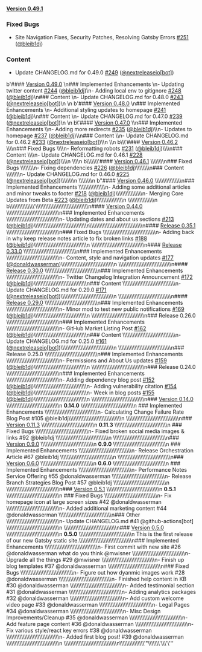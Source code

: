 #### [Version 0.49.1](https://nextreleaseio/next-release/releases/tag/0.49.1) 
### Fixed Bugs 
- Site Navigation Fixes, Security Patches, Resolving Gatsby Errors [#251](https://nextreleaseio/next-release/issues/#251) ([@bleib1dj](https://github.com/@bleib1dj))
### Content 
- Update CHANGELOG.md for 0.49.0 [#249](https://nextreleaseio/next-release/issues/#249) ([@nextreleaseio[bot]](https://github.com/@nextreleaseio[bot]))
 
 b'#### [Version 0.49.0](https://nextreleaseio/next-release/releases/tag/0.49.0) \n### Implemented Enhancements \n- Updating twitter content [#244](https://nextreleaseio/next-release/issues/#244) ([@bleib1dj](https://github.com/@bleib1dj))\n- Adding local env to gitignore [#248](https://nextreleaseio/next-release/issues/#248) ([@bleib1dj](https://github.com/@bleib1dj))\n### Content \n- Update CHANGELOG.md for 0.48.0 [#243](https://nextreleaseio/next-release/issues/#243) ([@nextreleaseio[bot]](https://github.com/@nextreleaseio[bot]))\n \n b\'#### [Version 0.48.0](https://nextreleaseio/next-release/releases/tag/0.48.0) \\n### Implemented Enhancements \\n- Additional styling updates to homepage [#241](https://nextreleaseio/next-release/issues/#241) ([@bleib1dj](https://github.com/@bleib1dj))\\n### Content \\n- Update CHANGELOG.md for 0.47.0 [#239](https://nextreleaseio/next-release/issues/#239) ([@nextreleaseio[bot]](https://github.com/@nextreleaseio[bot]))\\n \\n b\\\'#### [Version 0.47.0](https://nextreleaseio/next-release/releases/tag/0.47.0) \\\\n### Implemented Enhancements \\\\n- Adding more redirects [#235](https://nextreleaseio/next-release/issues/#235) ([@bleib1dj](https://github.com/@bleib1dj))\\\\n- Updates to homepage [#237](https://nextreleaseio/next-release/issues/#237) ([@bleib1dj](https://github.com/@bleib1dj))\\\\n### Content \\\\n- Update CHANGELOG.md for 0.46.2 [#233](https://nextreleaseio/next-release/issues/#233) ([@nextreleaseio[bot]](https://github.com/@nextreleaseio[bot]))\\\\n \\\\n b\\\\\\\'#### [Version 0.46.2](https://nextreleaseio/next-release/releases/tag/0.46.2) \\\\\\\\n### Fixed Bugs \\\\\\\\n- Reformatting robots [#231](https://nextreleaseio/next-release/issues/#231) ([@bleib1dj](https://github.com/@bleib1dj))\\\\\\\\n### Content \\\\\\\\n- Update CHANGELOG.md for 0.46.1 [#228](https://nextreleaseio/next-release/issues/#228) ([@nextreleaseio[bot]](https://github.com/@nextreleaseio[bot]))\\\\\\\\n \\\\\\\\n b\\\\\\\\\\\\\\\'#### [Version 0.46.1](https://nextreleaseio/next-release/releases/tag/0.46.1) \\\\\\\\\\\\\\\\n### Fixed Bugs \\\\\\\\\\\\\\\\n- Fixing dependencies [#226](https://nextreleaseio/next-release/issues/#226) ([@bleib1dj](https://github.com/@bleib1dj))\\\\\\\\\\\\\\\\n### Content \\\\\\\\\\\\\\\\n- Update CHANGELOG.md for 0.46.0 [#225](https://nextreleaseio/next-release/issues/#225) ([@nextreleaseio[bot]](https://github.com/@nextreleaseio[bot]))\\\\\\\\\\\\\\\\n \\\\\\\\\\\\\\\\n b"#### [Version 0.46.0](https://nextreleaseio/next-release/releases/tag/0.46.0) \\\\\\\\\\\\\\\\\\\\\\\\\\\\\\\\n### Implemented Enhancements \\\\\\\\\\\\\\\\\\\\\\\\\\\\\\\\n- Adding some additional articles and minor tweaks to footer [#218](https://nextreleaseio/next-release/issues/#218) ([@bleib1dj](https://github.com/@bleib1dj))\\\\\\\\\\\\\\\\\\\\\\\\\\\\\\\\n- Merging Core Updates from Beta [#223](https://nextreleaseio/next-release/issues/#223) ([@bleib1dj](https://github.com/@bleib1dj))\\\\\\\\\\\\\\\\\\\\\\\\\\\\\\\\n \\\\\\\\\\\\\\\\\\\\\\\\\\\\\\\\n b\\\\\\\\\\\\\\\\\\\\\\\\\\\\\\\'\\\\\\\\\\\\\\\\\\\\\\\\\\\\\\\\\\\\\\\\\\\\\\\\\\\\\\\\\\\\\\\\n#### [Version 0.44.0](https://nextreleaseio/next-release/releases/tag/0.44.0) \\\\\\\\\\\\\\\\\\\\\\\\\\\\\\\\\\\\\\\\\\\\\\\\\\\\\\\\\\\\\\\\n### Implemented Enhancements \\\\\\\\\\\\\\\\\\\\\\\\\\\\\\\\\\\\\\\\\\\\\\\\\\\\\\\\\\\\\\\\n- Updating dates and about us sections [#213](https://nextreleaseio/next-release/issues/#213) ([@bleib1dj](https://github.com/@bleib1dj))\\\\\\\\\\\\\\\\\\\\\\\\\\\\\\\\\\\\\\\\\\\\\\\\\\\\\\\\\\\\\\\\n\\\\\\\\\\\\\\\\\\\\\\\\\\\\\\\\\\\\\\\\\\\\\\\\\\\\\\\\\\\\\\\\n#### [Release 0.35.1](https://nextreleaseio/next-release/releases/tag/0.35.1) \\\\\\\\\\\\\\\\\\\\\\\\\\\\\\\\\\\\\\\\\\\\\\\\\\\\\\\\\\\\\\\\n### Fixed Bugs \\\\\\\\\\\\\\\\\\\\\\\\\\\\\\\\\\\\\\\\\\\\\\\\\\\\\\\\\\\\\\\\n- Adding back in why keep release notes article to fix broken links [#188](https://nextreleaseio/next-release/issues/#188) ([@bleib1dj](https://github.com/@bleib1dj))\\\\\\\\\\\\\\\\\\\\\\\\\\\\\\\\\\\\\\\\\\\\\\\\\\\\\\\\\\\\\\\\n \\\\\\\\\\\\\\\\\\\\\\\\\\\\\\\\\\\\\\\\\\\\\\\\\\\\\\\\\\\\\\\\n#### [Release 0.33.0](https://nextreleaseio/next-release/releases/tag/0.33.0) \\\\\\\\\\\\\\\\\\\\\\\\\\\\\\\\\\\\\\\\\\\\\\\\\\\\\\\\\\\\\\\\n### Implemented Enhancements \\\\\\\\\\\\\\\\\\\\\\\\\\\\\\\\\\\\\\\\\\\\\\\\\\\\\\\\\\\\\\\\n- Content, style and navigation updates [#177](https://nextreleaseio/next-release/issues/#177) ([@donaldwasserman](https://github.com/@donaldwasserman))\\\\\\\\\\\\\\\\\\\\\\\\\\\\\\\\\\\\\\\\\\\\\\\\\\\\\\\\\\\\\\\\n \\\\\\\\\\\\\\\\\\\\\\\\\\\\\\\\\\\\\\\\\\\\\\\\\\\\\\\\\\\\\\\\n#### [Release 0.30.0](https://nextreleaseio/next-release/releases/tag/0.30.0) \\\\\\\\\\\\\\\\\\\\\\\\\\\\\\\\\\\\\\\\\\\\\\\\\\\\\\\\\\\\\\\\n### Implemented Enhancements \\\\\\\\\\\\\\\\\\\\\\\\\\\\\\\\\\\\\\\\\\\\\\\\\\\\\\\\\\\\\\\\n- Twitter Changelog Integration Announcement [#172](https://nextreleaseio/next-release/issues/#172) ([@bleib1dj](https://github.com/@bleib1dj))\\\\\\\\\\\\\\\\\\\\\\\\\\\\\\\\\\\\\\\\\\\\\\\\\\\\\\\\\\\\\\\\n### Content \\\\\\\\\\\\\\\\\\\\\\\\\\\\\\\\\\\\\\\\\\\\\\\\\\\\\\\\\\\\\\\\n- Update CHANGELOG.md for 0.29.0 [#171](https://nextreleaseio/next-release/issues/#171) ([@nextreleaseio[bot]](https://github.com/@nextreleaseio[bot]))\\\\\\\\\\\\\\\\\\\\\\\\\\\\\\\\\\\\\\\\\\\\\\\\\\\\\\\\\\\\\\\\n \\\\\\\\\\\\\\\\\\\\\\\\\\\\\\\\\\\\\\\\\\\\\\\\\\\\\\\\\\\\\\\\n#### [Release 0.29.0](https://nextreleaseio/next-release/releases/tag/0.29.0) \\\\\\\\\\\\\\\\\\\\\\\\\\\\\\\\\\\\\\\\\\\\\\\\\\\\\\\\\\\\\\\\n### Implemented Enhancements \\\\\\\\\\\\\\\\\\\\\\\\\\\\\\\\\\\\\\\\\\\\\\\\\\\\\\\\\\\\\\\\n- Minor mod to test new public notifications [#169](https://nextreleaseio/next-release/issues/#169) ([@bleib1dj](https://github.com/@bleib1dj))\\\\\\\\\\\\\\\\\\\\\\\\\\\\\\\\\\\\\\\\\\\\\\\\\\\\\\\\\\\\\\\\n \\\\\\\\\\\\\\\\\\\\\\\\\\\\\\\\\\\\\\\\\\\\\\\\\\\\\\\\\\\\\\\\n### Release 0.26.0 \\\\\\\\\\\\\\\\\\\\\\\\\\\\\\\\\\\\\\\\\\\\\\\\\\\\\\\\\\\\\\\\n### Implemented Enhancements \\\\\\\\\\\\\\\\\\\\\\\\\\\\\\\\\\\\\\\\\\\\\\\\\\\\\\\\\\\\\\\\n- GitHub Market Listing Post [#162](https://nextreleaseio/next-release/issues/#162) ([@bleib1dj](https://github.com/@bleib1dj))\\\\\\\\\\\\\\\\\\\\\\\\\\\\\\\\\\\\\\\\\\\\\\\\\\\\\\\\\\\\\\\\n### Content \\\\\\\\\\\\\\\\\\\\\\\\\\\\\\\\\\\\\\\\\\\\\\\\\\\\\\\\\\\\\\\\n- Update CHANGELOG.md for 0.25.0 [#161](https://nextreleaseio/next-release/issues/#161) ([@nextreleaseio[bot]](https://github.com/@nextreleaseio[bot]))\\\\\\\\\\\\\\\\\\\\\\\\\\\\\\\\\\\\\\\\\\\\\\\\\\\\\\\\\\\\\\\\n \\\\\\\\\\\\\\\\\\\\\\\\\\\\\\\\\\\\\\\\\\\\\\\\\\\\\\\\\\\\\\\\n### Release 0.25.0 \\\\\\\\\\\\\\\\\\\\\\\\\\\\\\\\\\\\\\\\\\\\\\\\\\\\\\\\\\\\\\\\n### Implemented Enhancements \\\\\\\\\\\\\\\\\\\\\\\\\\\\\\\\\\\\\\\\\\\\\\\\\\\\\\\\\\\\\\\\n- Permissions and About Us updates [#159](https://nextreleaseio/next-release/issues/#159) ([@bleib1dj](https://github.com/@bleib1dj))\\\\\\\\\\\\\\\\\\\\\\\\\\\\\\\\\\\\\\\\\\\\\\\\\\\\\\\\\\\\\\\\n \\\\\\\\\\\\\\\\\\\\\\\\\\\\\\\\\\\\\\\\\\\\\\\\\\\\\\\\\\\\\\\\n### Release 0.24.0 \\\\\\\\\\\\\\\\\\\\\\\\\\\\\\\\\\\\\\\\\\\\\\\\\\\\\\\\\\\\\\\\n### Implemented Enhancements \\\\\\\\\\\\\\\\\\\\\\\\\\\\\\\\\\\\\\\\\\\\\\\\\\\\\\\\\\\\\\\\n- Adding dependency blog post [#152](https://nextreleaseio/next-release/issues/#152) ([@bleib1dj](https://github.com/@bleib1dj))\\\\\\\\\\\\\\\\\\\\\\\\\\\\\\\\\\\\\\\\\\\\\\\\\\\\\\\\\\\\\\\\n- Adding vulnerability citation [#154](https://nextreleaseio/next-release/issues/#154) ([@bleib1dj](https://github.com/@bleib1dj))\\\\\\\\\\\\\\\\\\\\\\\\\\\\\\\\\\\\\\\\\\\\\\\\\\\\\\\\\\\\\\\\n- Week in blog posts [#155](https://nextreleaseio/next-release/issues/#155) ([@bleib1dj](https://github.com/@bleib1dj))\\\\\\\\\\\\\\\\\\\\\\\\\\\\\\\\\\\\\\\\\\\\\\\\\\\\\\\\\\\\\\\\n \\\\\\\\\\\\\\\\\\\\\\\\\\\\\\\\\\\\\\\\\\\\\\\\\\\\\\\\\\\\\\\\n### [Version 0.14.0](https://github.com/nextreleaseio/next-release/releases/tag/0.14.0)  \\\\\\\\\\\\\\\\\\\\\\\\\\\\\\\\\\\\\\\\\\\\\\\\\\\\\\\\\\\\\\\\n **0.14.0**  \\\\\\\\\\\\\\\\\\\\\\\\\\\\\\\\\\\\\\\\\\\\\\\\\\\\\\\\\\\\\\\\n ### Implemented Enhancements \\\\\\\\\\\\\\\\\\\\\\\\\\\\\\\\\\\\\\\\\\\\\\\\\\\\\\\\\\\\\\\\n- Calculating Change Failure Rate Blog Post #105 @bleib1dj\\\\\\\\\\\\\\\\\\\\\\\\\\\\\\\\\\\\\\\\\\\\\\\\\\\\\\\\\\\\\\\\n  \\\\\\\\\\\\\\\\\\\\\\\\\\\\\\\\\\\\\\\\\\\\\\\\\\\\\\\\\\\\\\\\n### [Version 0.11.3](https://github.com/nextreleaseio/next-release/releases/tag/0.11.3)  \\\\\\\\\\\\\\\\\\\\\\\\\\\\\\\\\\\\\\\\\\\\\\\\\\\\\\\\\\\\\\\\n **0.11.3**  \\\\\\\\\\\\\\\\\\\\\\\\\\\\\\\\\\\\\\\\\\\\\\\\\\\\\\\\\\\\\\\\n ### Fixed Bugs \\\\\\\\\\\\\\\\\\\\\\\\\\\\\\\\\\\\\\\\\\\\\\\\\\\\\\\\\\\\\\\\n- Fixed broken social media images & links #92 @bleib1dj \\\\\\\\\\\\\\\\\\\\\\\\\\\\\\\\\\\\\\\\\\\\\\\\\\\\\\\\\\\\\\\\n  \\\\\\\\\\\\\\\\\\\\\\\\\\\\\\\\\\\\\\\\\\\\\\\\\\\\\\\\\\\\\\\\n### [Version 0.9.0](https://github.com/nextreleaseio/next-release/releases/tag/0.9.0)  \\\\\\\\\\\\\\\\\\\\\\\\\\\\\\\\\\\\\\\\\\\\\\\\\\\\\\\\\\\\\\\\n **0.9.0**  \\\\\\\\\\\\\\\\\\\\\\\\\\\\\\\\\\\\\\\\\\\\\\\\\\\\\\\\\\\\\\\\n ### Implemented Enhancements \\\\\\\\\\\\\\\\\\\\\\\\\\\\\\\\\\\\\\\\\\\\\\\\\\\\\\\\\\\\\\\\n- Release Orchestration Article #67 @bleib1dj \\\\\\\\\\\\\\\\\\\\\\\\\\\\\\\\\\\\\\\\\\\\\\\\\\\\\\\\\\\\\\\\n  \\\\\\\\\\\\\\\\\\\\\\\\\\\\\\\\\\\\\\\\\\\\\\\\\\\\\\\\\\\\\\\\n### [Version 0.6.0](https://github.com/nextreleaseio/next-release/releases/tag/0.6.0)  \\\\\\\\\\\\\\\\\\\\\\\\\\\\\\\\\\\\\\\\\\\\\\\\\\\\\\\\\\\\\\\\n **0.6.0**  \\\\\\\\\\\\\\\\\\\\\\\\\\\\\\\\\\\\\\\\\\\\\\\\\\\\\\\\\\\\\\\\n ### Implemented Enhancements \\\\\\\\\\\\\\\\\\\\\\\\\\\\\\\\\\\\\\\\\\\\\\\\\\\\\\\\\\\\\\\\n- Performance Notes Service Offering #55 @donaldwasserman \\\\\\\\\\\\\\\\\\\\\\\\\\\\\\\\\\\\\\\\\\\\\\\\\\\\\\\\\\\\\\\\n- Release Branch Strategies Blog Post #57 @bleib1dj \\\\\\\\\\\\\\\\\\\\\\\\\\\\\\\\\\\\\\\\\\\\\\\\\\\\\\\\\\\\\\\\n  \\\\\\\\\\\\\\\\\\\\\\\\\\\\\\\\\\\\\\\\\\\\\\\\\\\\\\\\\\\\\\\\n### [Version 0.5.1](https://github.com/nextreleaseio/next-release/releases/tag/0.5.1)  \\\\\\\\\\\\\\\\\\\\\\\\\\\\\\\\\\\\\\\\\\\\\\\\\\\\\\\\\\\\\\\\n **0.5.1**  \\\\\\\\\\\\\\\\\\\\\\\\\\\\\\\\\\\\\\\\\\\\\\\\\\\\\\\\\\\\\\\\n ### Fixed Bugs \\\\\\\\\\\\\\\\\\\\\\\\\\\\\\\\\\\\\\\\\\\\\\\\\\\\\\\\\\\\\\\\n- Fix homepage icon at large screen sizes #42 @donaldwasserman \\\\\\\\\\\\\\\\\\\\\\\\\\\\\\\\\\\\\\\\\\\\\\\\\\\\\\\\\\\\\\\\n- Added additional marketing content #44 @donaldwasserman \\\\\\\\\\\\\\\\\\\\\\\\\\\\\\\\\\\\\\\\\\\\\\\\\\\\\\\\\\\\\\\\n### Other \\\\\\\\\\\\\\\\\\\\\\\\\\\\\\\\\\\\\\\\\\\\\\\\\\\\\\\\\\\\\\\\n- Update CHANGELOG.md #41 @github-actions[bot] \\\\\\\\\\\\\\\\\\\\\\\\\\\\\\\\\\\\\\\\\\\\\\\\\\\\\\\\\\\\\\\\n  \\\\\\\\\\\\\\\\\\\\\\\\\\\\\\\\\\\\\\\\\\\\\\\\\\\\\\\\\\\\\\\\n### [Version 0.5.0](https://github.com/nextreleaseio/next-release/releases/tag/0.5.0)  \\\\\\\\\\\\\\\\\\\\\\\\\\\\\\\\\\\\\\\\\\\\\\\\\\\\\\\\\\\\\\\\n **0.5.0**  \\\\\\\\\\\\\\\\\\\\\\\\\\\\\\\\\\\\\\\\\\\\\\\\\\\\\\\\\\\\\\\\n This is the first release of our new Gatsby static site.\\\\\\\\\\\\\\\\\\\\\\\\\\\\\\\\\\\\\\\\\\\\\\\\\\\\\\\\\\\\\\\\n### Implemented Enhancements \\\\\\\\\\\\\\\\\\\\\\\\\\\\\\\\\\\\\\\\\\\\\\\\\\\\\\\\\\\\\\\\n- First commit with new site #26 @donaldwasserman what do you think @mwisner \\\\\\\\\\\\\\\\\\\\\\\\\\\\\\\\\\\\\\\\\\\\\\\\\\\\\\\\\\\\\\\\n- Upgrade all the things #29 @mwisner  \\\\\\\\\\\\\\\\\\\\\\\\\\\\\\\\\\\\\\\\\\\\\\\\\\\\\\\\\\\\\\\\n- Finish up blog templates #37 @donaldwasserman \\\\\\\\\\\\\\\\\\\\\\\\\\\\\\\\\\\\\\\\\\\\\\\\\\\\\\\\\\\\\\\\n### Fixed Bugs \\\\\\\\\\\\\\\\\\\\\\\\\\\\\\\\\\\\\\\\\\\\\\\\\\\\\\\\\\\\\\\\n- Figure out how dyanmic images work #28 @donaldwasserman \\\\\\\\\\\\\\\\\\\\\\\\\\\\\\\\\\\\\\\\\\\\\\\\\\\\\\\\\\\\\\\\n- Finished help content in KB #30 @donaldwasserman \\\\\\\\\\\\\\\\\\\\\\\\\\\\\\\\\\\\\\\\\\\\\\\\\\\\\\\\\\\\\\\\n- Added testimonial section #31 @donaldwasserman \\\\\\\\\\\\\\\\\\\\\\\\\\\\\\\\\\\\\\\\\\\\\\\\\\\\\\\\\\\\\\\\n- Adding analytics packages #32 @donaldwasserman \\\\\\\\\\\\\\\\\\\\\\\\\\\\\\\\\\\\\\\\\\\\\\\\\\\\\\\\\\\\\\\\n- Add custom welcome video page #33 @donaldwasserman \\\\\\\\\\\\\\\\\\\\\\\\\\\\\\\\\\\\\\\\\\\\\\\\\\\\\\\\\\\\\\\\n- Legal Pages #34 @donaldwasserman \\\\\\\\\\\\\\\\\\\\\\\\\\\\\\\\\\\\\\\\\\\\\\\\\\\\\\\\\\\\\\\\n- Misc Design Improvements/Cleanup #35 @donaldwasserman \\\\\\\\\\\\\\\\\\\\\\\\\\\\\\\\\\\\\\\\\\\\\\\\\\\\\\\\\\\\\\\\n- Add feature page content #36 @donaldwasserman \\\\\\\\\\\\\\\\\\\\\\\\\\\\\\\\\\\\\\\\\\\\\\\\\\\\\\\\\\\\\\\\n- Fix various style/react key errors #38 @donaldwasserman \\\\\\\\\\\\\\\\\\\\\\\\\\\\\\\\\\\\\\\\\\\\\\\\\\\\\\\\\\\\\\\\n- Added first blog post! #39 @donaldwasserman \\\\\\\\\\\\\\\\\\\\\\\\\\\\\\\\\\\\\\\\\\\\\\\\\\\\\\\\\\\\\\\\n  \\\\\\\\\\\\\\\\\\\\\\\\\\\\\\\\\\\\\\\\\\\\\\\\\\\\\\\\\\\\\\\\n\\\\\\\\\\\\\\\\\\\\\\\\\\\\\\\'"\\\\\\\\\\\\\\\'\\\\\\\'\\\'\''